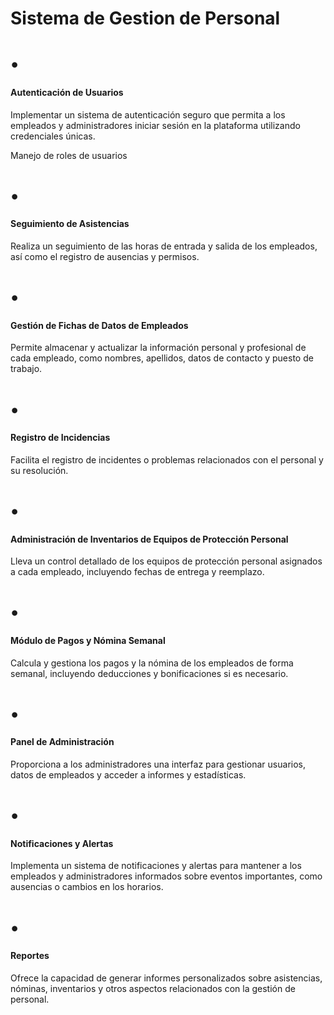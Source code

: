 # Sistema de Gestion de Personal

# • <h4>Autenticación de Usuarios</h4>

   Implementar un sistema de autenticación seguro que permita a los empleados y administradores iniciar sesión en la plataforma utilizando credenciales únicas.

   Manejo de roles de usuarios

# • <h4>Seguimiento de Asistencias</h4>

   Realiza un seguimiento de las horas de entrada y salida de los empleados, así como el registro de ausencias y permisos.

# • <h4>Gestión de Fichas de Datos de Empleados</h4>

   Permite almacenar y actualizar la información personal y profesional de cada empleado, como nombres, apellidos, datos de contacto y puesto de trabajo.

# • <h4>Registro de Incidencias</h4>

   Facilita el registro de incidentes o problemas relacionados con el personal y su resolución.

# • <h4>Administración de Inventarios de Equipos de Protección Personal</h4>

   Lleva un control detallado de los equipos de protección personal asignados a cada empleado, incluyendo fechas de entrega y reemplazo.

# • <h4>Módulo de Pagos y Nómina Semanal</h4>

   Calcula y gestiona los pagos y la nómina de los empleados de forma semanal, incluyendo deducciones y bonificaciones si es necesario.

# • <h4>Panel de Administración</h4>

   Proporciona a los administradores una interfaz para gestionar usuarios, datos de empleados y acceder a informes y estadísticas.

# • <h4>Notificaciones y Alertas</h4>

   Implementa un sistema de notificaciones y alertas para mantener a los empleados y administradores informados sobre eventos importantes, como ausencias o cambios en los horarios.

# • <h4>Reportes</h4>

   Ofrece la capacidad de generar informes personalizados sobre asistencias, nóminas, inventarios y otros aspectos relacionados con la gestión de personal.
